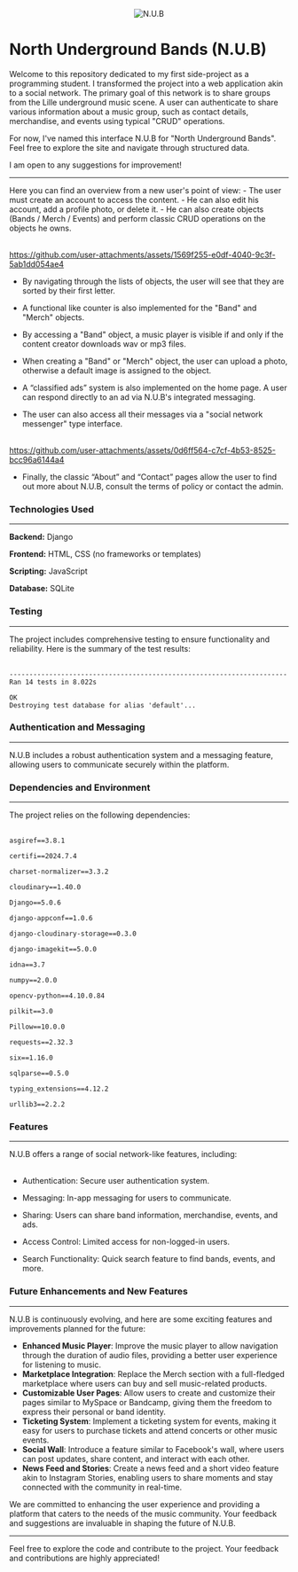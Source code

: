 <p align="center">
<img src="https://i.postimg.cc/XvHcvShj/NUB-logo.png" alt="N.U.B"/></p>



# North Underground Bands (N.U.B)
Welcome to this repository dedicated to my first side-project as a programming student.
I transformed the project into a web application akin to a social network. The primary goal of this network is to share groups from the Lille underground music scene. A user can authenticate to share various information about a music group, such as contact details, merchandise, and events using typical "CRUD" operations.


For now, I've named this interface N.U.B for "North Underground Bands". Feel free to explore the site and navigate through structured data.


I am open to any suggestions for improvement!

<hr>
Here you can find an overview from a new user's point of view:
- The user must create an account to access the content.
- He can also edit his account, add a profile photo, or delete it.
- He can also create objects (Bands / Merch / Events) and perform classic CRUD operations on the objects he owns.
<br><br>

https://github.com/user-attachments/assets/1569f255-e0df-4040-9c3f-5ab1dd054ae4
<br>

- By navigating through the lists of objects, the user will see that they are sorted by their first letter.
- A functional like counter is also implemented for the "Band" and "Merch" objects.<br>

- By accessing a "Band" object, a music player is visible if and only if the content creator downloads wav or mp3 files.
- When creating a "Band" or "Merch" object, the user can upload a photo, otherwise a default image is assigned to the object.<br>

- A “classified ads” system is also implemented on the home page. A user can respond directly to an ad via N.U.B's integrated messaging.
- The user can also access all their messages via a "social network messenger" type interface.
<br><br>


https://github.com/user-attachments/assets/0d6ff564-c7cf-4b53-8525-bcc96a6144a4
<br>

- Finally, the classic “About” and “Contact” pages allow the user to find out more about N.U.B, consult the terms of policy or contact the admin.

### Technologies Used
<hr>
<b>Backend:</b> Django

<b>Frontend:</b> HTML, CSS (no frameworks or templates)

<b>Scripting:</b> JavaScript

<b>Database:</b> SQLite

### Testing
<hr>
The project includes comprehensive testing to ensure functionality and reliability. Here is the summary of the test results:
<br><br>

```
----------------------------------------------------------------------
Ran 14 tests in 8.022s

OK
Destroying test database for alias 'default'...
```
### Authentication and Messaging
<hr>
N.U.B includes a robust authentication system and a messaging feature, allowing users to communicate securely within the platform.

### Dependencies and Environment
<hr>
The project relies on the following dependencies:
<br><br>

`asgiref==3.8.1`

`certifi==2024.7.4`

`charset-normalizer==3.3.2`

`cloudinary==1.40.0`

`Django==5.0.6`

`django-appconf==1.0.6`

`django-cloudinary-storage==0.3.0`

`django-imagekit==5.0.0`

`idna==3.7`

`numpy==2.0.0`

`opencv-python==4.10.0.84`

`pilkit==3.0`

`Pillow==10.0.0`

`requests==2.32.3`

`six==1.16.0`

`sqlparse==0.5.0`

`typing_extensions==4.12.2`

`urllib3==2.2.2`

### Features
<hr>
N.U.B offers a range of social network-like features, including:
<br><br>

- Authentication: Secure user authentication system.

- Messaging: In-app messaging for users to communicate.

- Sharing: Users can share band information, merchandise, events, and ads.

- Access Control: Limited access for non-logged-in users.

- Search Functionality: Quick search feature to find bands, events, and more.

### Future Enhancements and New Features
<hr>
N.U.B is continuously evolving, and here are some exciting features and improvements planned for the future:

- **Enhanced Music Player**: Improve the music player to allow navigation through the duration of audio files, providing a better user experience for listening to music.
- **Marketplace Integration**: Replace the Merch section with a full-fledged marketplace where users can buy and sell music-related products.
- **Customizable User Pages**: Allow users to create and customize their pages similar to MySpace or Bandcamp, giving them the freedom to express their personal or band identity.
- **Ticketing System**: Implement a ticketing system for events, making it easy for users to purchase tickets and attend concerts or other music events.
- **Social Wall**: Introduce a feature similar to Facebook's wall, where users can post updates, share content, and interact with each other.
- **News Feed and Stories**: Create a news feed and a short video feature akin to Instagram Stories, enabling users to share moments and stay connected with the community in real-time.

We are committed to enhancing the user experience and providing a platform that caters to the needs of the music community. Your feedback and suggestions are invaluable in shaping the future of N.U.B.
<hr>
Feel free to explore the code and contribute to the project. Your feedback and contributions are highly appreciated!
